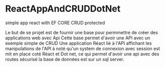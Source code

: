 # ReactAppAndCRUDDotNet
simple app react with EF CORE CRUD protected

Le but de se projet est de fournir une base pour permmettre de créer des applications web avec Api 
Cette base permet d'avoir une API avec un exemple simple de CRUD 
Une application Réact lié à l'API affichant les manipulations de l'API
à noté qu'un system de connexion avec session est mit en place coté Réact et Dot net, ce qui permet d'avoir une api avec des routes sécurisé
la base de données est sur un sql server.
